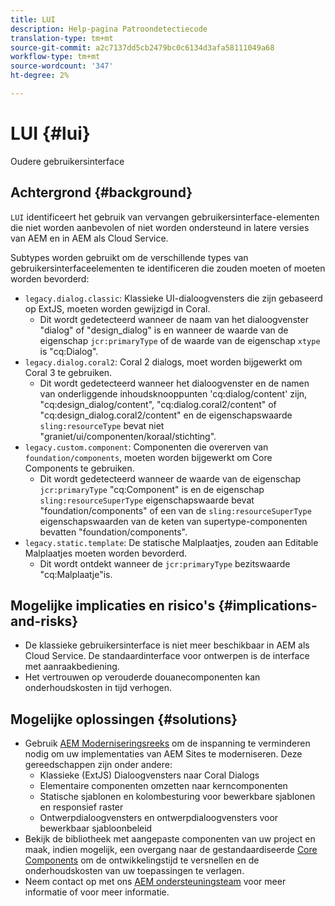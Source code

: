 ```yaml
---
title: LUI
description: Help-pagina Patroondetectiecode
translation-type: tm+mt
source-git-commit: a2c7137dd5cb2479bc0c6134d3afa58111049a68
workflow-type: tm+mt
source-wordcount: '347'
ht-degree: 2%

---
```



# LUI {#lui}

Oudere gebruikersinterface

## Achtergrond {#background}

`LUI` identificeert het gebruik van vervangen gebruikersinterface-elementen die niet worden aanbevolen of niet worden ondersteund in latere versies van AEM en in AEM als Cloud Service.

Subtypes worden gebruikt om de verschillende types van gebruikersinterfaceelementen te identificeren die zouden moeten of moeten worden bevorderd:

* `legacy.dialog.classic`: Klassieke UI-dialoogvensters die zijn gebaseerd op ExtJS, moeten worden gewijzigd in Coral.
   * Dit wordt gedetecteerd wanneer de naam van het dialoogvenster &quot;dialog&quot; of &quot;design_dialog&quot; is en wanneer
de waarde van de eigenschap `jcr:primaryType` of de waarde van de eigenschap `xtype` is &quot;cq:Dialog&quot;.
* `legacy.dialog.coral2`: Coral 2 dialogs, moet worden bijgewerkt om Coral 3 te gebruiken.
   * Dit wordt gedetecteerd wanneer het dialoogvenster en de namen van onderliggende inhoudsknooppunten &#39;cq:dialog/content&#39; zijn,
&quot;cq:design_dialog/content&quot;, &quot;cq:dialog.coral2/content&quot; of &quot;cq:design_dialog.coral2/content&quot;
en de eigenschapswaarde `sling:resourceType` bevat niet
&quot;graniet/ui/componenten/koraal/stichting&quot;.
* `legacy.custom.component`: Componenten die overerven van  `foundation/components`, moeten worden bijgewerkt om Core Components te gebruiken.
   * Dit wordt gedetecteerd wanneer de waarde van de eigenschap `jcr:primaryType` &quot;cq:Component&quot; is en de eigenschap
      `sling:resourceSuperType` eigenschapswaarde bevat &quot;foundation/components&quot; of een van de
      `sling:resourceSuperType` eigenschapswaarden van de keten van supertype-componenten bevatten &quot;foundation/components&quot;.
* `legacy.static.template`: De statische Malplaatjes, zouden aan Editable Malplaatjes moeten worden bevorderd.
   * Dit wordt ontdekt wanneer de `jcr:primaryType` bezitswaarde &quot;cq:Malplaatje&quot;is.

## Mogelijke implicaties en risico&#39;s {#implications-and-risks}

* De klassieke gebruikersinterface is niet meer beschikbaar in AEM als Cloud Service. De standaardinterface voor ontwerpen is de interface met aanraakbediening.
* Het vertrouwen op verouderde douanecomponenten kan onderhoudskosten in tijd verhogen.

## Mogelijke oplossingen {#solutions}

* Gebruik [AEM Moderniseringsreeks](https://opensource.adobe.com/aem-modernize-tools/) om de inspanning te verminderen nodig om uw implementaties van AEM Sites te moderniseren. Deze gereedschappen zijn onder andere:
   * Klassieke (ExtJS) Dialoogvensters naar Coral Dialogs
   * Elementaire componenten omzetten naar kerncomponenten
   * Statische sjablonen en kolombesturing voor bewerkbare sjablonen en responsief raster
   * Ontwerpdialoogvensters en ontwerpdialoogvensters voor bewerkbaar sjabloonbeleid
* Bekijk de bibliotheek met aangepaste componenten van uw project en maak, indien mogelijk, een overgang naar de gestandaardiseerde [Core Components](https://experienceleague.adobe.com/docs/experience-manager-core-components/using/introduction.html) om de ontwikkelingstijd te versnellen en de onderhoudskosten van uw toepassingen te verlagen.
* Neem contact op met ons [AEM ondersteuningsteam](https://helpx.adobe.com/enterprise/using/support-for-experience-cloud.html) voor meer informatie of voor meer informatie.
